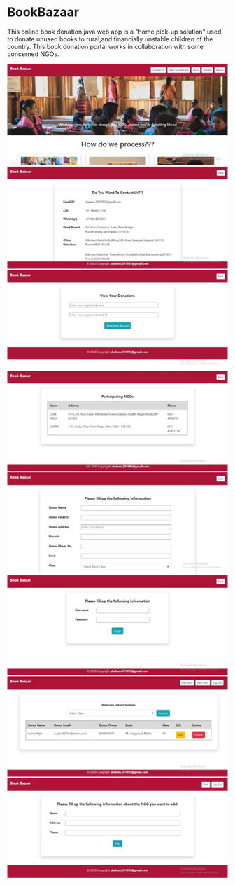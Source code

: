 # BookBazaar
This online book donation java web app is a "home pick-up solution" used to donate unused books to rural,and financially unstable children of the country.
This book donation portal works in collaboration with some concerned NGOs.


![](images/1.jpeg)
![](images/2.jpeg)
![](images/3.jpeg)
![](images/4.jpeg)
![](images/5.jpeg)
![](images/6.jpeg)
![](images/7.jpeg)
![](images/8.jpeg)
